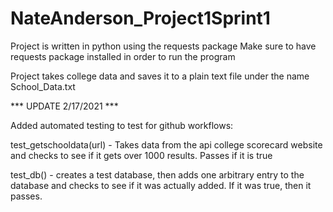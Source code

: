 # NateAnderson_Project1Sprint1
Project is written in python using the requests package
Make sure to have requests package installed in order to run the program

Project takes college data and saves it to a plain text file under the name School_Data.txt

*** UPDATE 2/17/2021 ***

Added automated testing to test for github workflows:

test_getschooldata(url) - Takes data from the api college scorecard website and checks to see
if it gets over 1000 results. Passes if it is true

test_db() - creates a test database, then adds one arbitrary entry to the database and checks to see
if it was actually added. If it was true, then it passes.